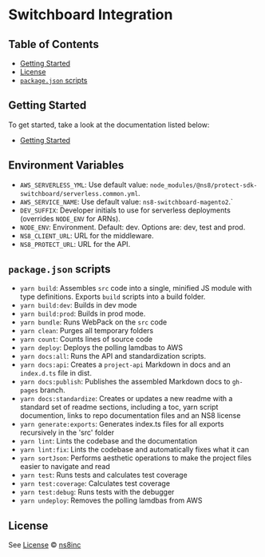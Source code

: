 # Switchboard Integration

## Table of Contents

- [Getting Started](#getting-started)
- [License](#license)
- [`package.json` scripts](#packagejson-scripts)

## Getting Started

To get started, take a look at the documentation listed below:

- [Getting Started](docs\getting-started.md)

## Environment Variables

- `AWS_SERVERLESS_YML`: Use default value: `node_modules/@ns8/protect-sdk-switchboard/serverless.common.yml`.
- `AWS_SERVICE_NAME`: Use default value: `ns8-switchboard-magento2`.`
- `DEV_SUFFIX`: Developer initials to use for serverless deployments (overrides `NODE_ENV` for ARNs).
- `NODE_ENV`: Environment. Default: dev. Options are: dev, test and prod.
- `NS8_CLIENT_URL`: URL for the middleware.
- `NS8_PROTECT_URL`: URL for the API.

## `package.json` scripts

- `yarn build`: Assembles `src` code into a single, minified JS module with type definitions. Exports `build` scripts into a build folder.
- `yarn build:dev`: Builds in dev mode
- `yarn build:prod`: Builds in prod mode.
- `yarn bundle`: Runs WebPack on the `src` code
- `yarn clean`: Purges all temporary folders
- `yarn count`: Counts lines of source code
- `yarn deploy`: Deploys the polling lamdbas to AWS
- `yarn docs:all`: Runs the API and standardization scripts.
- `yarn docs:api`: Creates a `project-api` Markdown in docs and an `index.d.ts` file in dist.
- `yarn docs:publish`: Publishes the assembled Markdown docs to `gh-pages` branch.
- `yarn docs:standardize`: Creates or updates a new readme with a standard set of readme sections, including a toc, yarn script documention, links to repo documentation files and an NS8 license
- `yarn generate:exports`: Generates index.ts files for all exports recursively in the 'src' folder
- `yarn lint`: Lints the codebase and the documentation
- `yarn lint:fix`: Lints the codebase and automatically fixes what it can
- `yarn sortJson`: Performs aesthetic operations to make the project files easier to navigate and read
- `yarn test`: Runs tests and calculates test coverage
- `yarn test:coverage`: Calculates test coverage
- `yarn test:debug`: Runs tests with the debugger
- `yarn undeploy`: Removes the polling lamdbas from AWS

## License

See [License](./LICENSE)
© [ns8inc](https://ns8.com)
